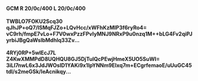#### GCM R 20/0c/400 L 20/0c/400
**TWBLO7FOKU2Scq30**<br/>**qJhJP+oQ7/lSMqFJZo+LQvHcc/xWFhKzMlP3f6ryRo4=**<br/>**vC9rh/fmpE7vLo+F7V0wxPzzFPvIyMNJ9NRxP9u0nzq1M++bLG4Fv2qiPJyrbiJBgQaWslbMdhlq33Zv...**<br/><br/>
**4RYj0RP+5wlEcJ7L**<br/>**Z4KwXMMPdD8UQHQU8GJ5DjTulQcPEwjHmeX5UO5SuWI=**<br/>**3iLI7nwL6x3JdJWOslD1YAKi9x1lpYNNm9EIxq7m+ECgrfemaoE/uUuGC45tdl/s2meGSk/IeAcnikqy...**